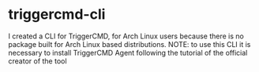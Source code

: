 # triggercmd-cli
I created a CLI for TriggerCMD, for Arch Linux users because there is no package built for Arch Linux based distributions.  NOTE: to use this CLI it is necessary to install TriggerCMD Agent following the tutorial of the official creator of the tool
